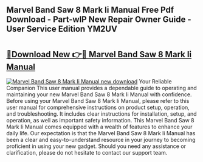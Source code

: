## Marvel Band Saw 8 Mark Ii Manual Free Pdf Download - Part-wlP New Repair Owner Guide - User Service Edition YM2UV

# <h2><a href="http://bc9556.oget.top/?id=Marvel+Band+Saw+8+Mark+Ii+Manual">🔗Download New 👉🔴 Marvel Band Saw 8 Mark Ii Manual</a></h2>

[![Marvel Band Saw 8 Mark Ii Manual new download](https://i.imgur.com/5g1atiW.png)](http://bc9556.oget.top/?id=Marvel+Band+Saw+8+Mark+Ii+Manual)
Your Reliable Companion This user manual provides a dependable guide to operating and maintaining your new Marvel Band Saw 8 Mark Ii Manual with confidence. Before using your Marvel Band Saw 8 Mark Ii Manual, please refer to this user manual for comprehensive instructions on product setup, operation, and troubleshooting. It includes clear instructions for installation, setup, and operation, as well as important safety information. This Marvel Band Saw 8 Mark Ii Manual comes equipped with a wealth of features to enhance your daily life. Our expectation is that the Marvel Band Saw 8 Mark Ii Manual has been a clear and easy-to-understand resource in your journey to becoming proficient in using your new gadget. Should you need any assistance or clarification, please do not hesitate to contact our support team.
